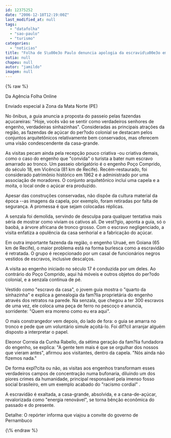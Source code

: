 ```yaml
---
id: 12375252
date: "2006-12-18T12:19:00Z"
last_modified_at: null
tags:
  - "datafolha"
  - "sao-paulo"
  - "turismo"
categories:
  - "noticias"
title: "Folha de S\u00e3o Paulo denuncia apologia da escravid\u00e3o em engenhos que oferecem turismo rural na Mata Norte de PE"
sutia: null
chapeu: null
autor: "jamildo"
imagem: null
---
```

{\% raw %}
<p>Da Ag&ecirc;ncia Folha Online</p>
<p>Enviado especial &agrave; Zona da Mata Norte (PE)</p>
<p>No &ocirc;nibus, a guia anuncia a proposta do passeio pelas fazendas a&ccedil;ucareiras: "Hoje, voc&ecirc;s v&atilde;o se sentir como verdadeiros senhores de engenho, verdadeiras sinhazinhas". Consideradas as principais atra&ccedil;&otilde;es da regi&atilde;o, as fazendas de a&ccedil;&uacute;car do per?odo colonial se destacam pelos conjuntos arquitet&ocirc;nicos relativamente bem conservados, mas oferecem uma vis&atilde;o condescendente da casa-grande.</p>
<p>As visitas pecam ainda pela recep&ccedil;&atilde;o pouco criativa -ou criativa demais, como o caso do engenho que "convida" o turista a bater num escravo amarrado ao tronco. Um passeio obrigat&oacute;rio &eacute; o engenho Po&ccedil;o Comprido, do s&eacute;culo 18, em Vic&ecirc;ncia (81 km de Recife). Rec&eacute;m-restaurado, foi considerado patrim&ocirc;nio hist&oacute;rico em 1962 e &eacute; administrado por uma associa&ccedil;&atilde;o de moradores. O conjunto arquitet&ocirc;nico inclui uma capela e a moita, o local onde o a&ccedil;&uacute;car era produzido.</p>
<p>Apesar das constru&ccedil;&otilde;es conservadas, n&atilde;o disp&otilde;e da cultura material da &eacute;poca --as imagens da capela, por exemplo, foram retiradas por falta de seguran&ccedil;a. A promessa &eacute; que sejam colocadas r&eacute;plicas.</p>
<p>A senzala foi demolida, servindo de desculpa para qualquer tentativa mais s&eacute;ria de mostrar como viviam os cativos ali. De vest?gio, aponta a guia, s&oacute; o baob&aacute;, a &aacute;rvore africana de tronco grosso. Com o escravo negligenciado, a visita enfatiza a opul&ecirc;ncia da casa senhorial e a fabrica&ccedil;&atilde;o do a&ccedil;&uacute;car.</p>
<p>Em outra importante fazenda da regi&atilde;o, o engenho Urua&eacute;, em Goiana (65 km de Recife), o maior problema est&aacute; na forma burlesca como a escravid&atilde;o &eacute; retratada. O grupo &eacute; recepcionado por um casal de funcion&aacute;rios negros vestidos de escravos, inclusive descal&ccedil;os.</p>
<p>A visita ao engenho iniciado no s&eacute;culo 17 &eacute; conduzida por um deles. Ao contr&aacute;rio do Po&ccedil;o Comprido, aqui h&aacute; m&oacute;veis e outros objetos do per?odo colonial, e a senzala continua de p&eacute;.</p>
<p>Vestido como "escravo da casa", o jovem guia mostra o "quarto da sinhazinha" e explica a genealogia da fam?lia propriet&aacute;ria do engenho atrav&eacute;s dos retratos na parede. Na senzala, que chegou a ter 300 escravos de uma vez, ele coloca uma pe&ccedil;a de ferro no pesco&ccedil;o e anuncia, sorridente: "Quem era moreno como eu era aqui".</p>
<p>O mais constrangedor vem depois, do lado de fora: o guia se amarra no tronco e pede que um volunt&aacute;rio simule a&ccedil;oit&aacute;-lo. Foi dif?cil arranjar algu&eacute;m disposto a interpretar o papel.</p>
<p>Eleonor Correia da Cunha Rabello, da s&eacute;tima gera&ccedil;&atilde;o da fam?lia fundadora do engenho, se explica: "A gente tem mais &eacute; que se orgulhar dos nossos que vieram antes", afirmou aos visitantes, dentro da capela. "N&oacute;s ainda n&atilde;o fizemos nada."</p>
<p>De forma expl?cita ou n&atilde;o, as visitas aos engenhos transformam esses verdadeiros campos de concentra&ccedil;&atilde;o numa bufonaria, diluindo um dos piores crimes da humanidade, principal respons&aacute;vel pela imenso fosso social brasileiro, em um exemplo acabado do "racismo cordial" .</p>
<p>A escravid&atilde;o &eacute; exaltada, a casa-grande, absolvida, e a cana-de-a&ccedil;&uacute;car, revalorizada como "energia renov&aacute;vel", se torna b&ecirc;n&ccedil;&atilde;o econ&ocirc;mica do passado e do presente.</p>
<p>Detalhe: O rep&oacute;rter informa que viajou a convite do governo de Pernambuco</p>
{\% endraw %}